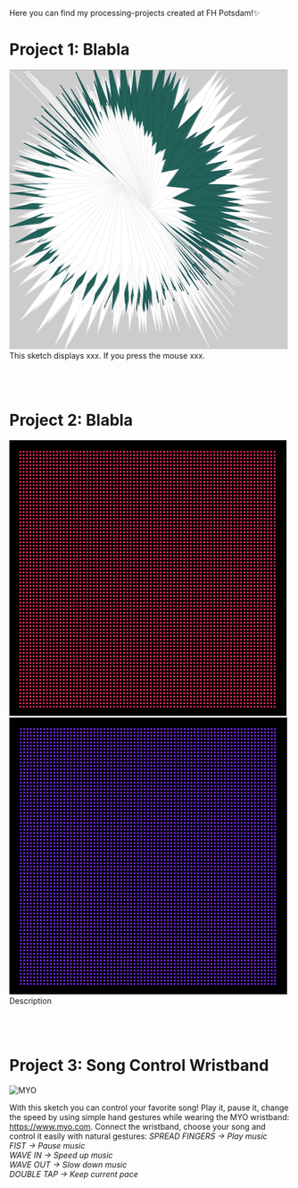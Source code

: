 Here you can find my processing-projects created at FH Potsdam!:sparkles:

# Project 1: Blabla
![Star](/star.png)
This sketch displays xxx. If you press the mouse xxx.
<br><br><br><br>

# Project 2: Blabla
![DOTS](/dots1.png)
![DOTS](/dots2.png)
Description
<br><br><br><br>

# Project 3: Song Control Wristband
![MYO](/myo.png)

With this sketch you can control your favorite song! Play it, pause it, change the speed by using simple hand gestures while wearing the MYO wristband: https://www.myo.com. 
Connect the wristband, choose your song and control it easily with natural gestures: 
<em>SPREAD FINGERS -> Play music</em><br>
<em>FIST -> Pause music</em><br>
<em>WAVE IN -> Speed up music</em><br>
<em>WAVE OUT -> Slow down music</em><br>
<em>DOUBLE TAP -> Keep current pace</em><br>
